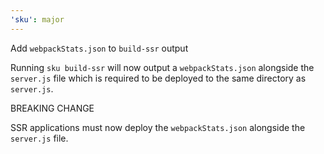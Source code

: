 ```yaml
---
'sku': major
---
```


Add `webpackStats.json` to `build-ssr` output

Running `sku build-ssr` will now output a `webpackStats.json` alongside the `server.js` file which is required to be deployed to the same directory as `server.js`.

BREAKING CHANGE

SSR applications must now deploy the `webpackStats.json` alongside the `server.js` file.